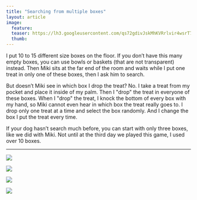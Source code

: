 ```yaml
---
title: "Searching from multiple boxes"
layout: article
image:
  feature:
  teaser: https://lh3.googleusercontent.com/qs72gdivJskMhKVRrlvir4wsrT7dwRSRoXKcLNx4vyA=w245
  thumb:
---
```


I put 10 to 15 different size boxes on the floor. If you don’t have this many empty boxes, you can use bowls or baskets (that are not transparent) instead. Then Miki sits at the far end of the room and waits while I put one treat in only one of these boxes, then I ask him to search.

But doesn’t Miki see in which box I drop the treat? No. I take a treat from my pocket and place it inside of my palm. Then I "drop" the treat in everyone of these boxes. When I "drop" the treat, I knock the bottom of every box with my hand, so Miki cannot even hear in which box the treat really goes to. I drop only one treat at a time and select the box randomly. And I change the box I put the treat every time.

If your dog hasn’t search much before, you can start with only three boxes, like we did with Miki. Not until at the third day we played this game, I used over 10 boxes.

---

[![](https://lh3.googleusercontent.com/XKqzBQ7t_IxijuWEb-_YEa6EzaQvqZqZ7qdbqiFzPhI=w800)](https://lh3.googleusercontent.com/XKqzBQ7t_IxijuWEb-_YEa6EzaQvqZqZ7qdbqiFzPhI=s0)

[![](https://lh3.googleusercontent.com/dl1KRngn8bLTEPQRDdINUVYyo9QQgIs45KPGMQUolYk=w800)](https://lh3.googleusercontent.com/dl1KRngn8bLTEPQRDdINUVYyo9QQgIs45KPGMQUolYk=s0)

[![](https://lh3.googleusercontent.com/MZQ0-Lx2aH8pXMBVfVdus1x9c3dBLcuB3S4q1I0CUvA=w800)](https://lh3.googleusercontent.com/MZQ0-Lx2aH8pXMBVfVdus1x9c3dBLcuB3S4q1I0CUvA=s0)

[![](https://lh3.googleusercontent.com/cMjqP25TULeSi5d9wcmOM8WQEex2KIa8R-EF_iYIy-o=w800)](https://lh3.googleusercontent.com/cMjqP25TULeSi5d9wcmOM8WQEex2KIa8R-EF_iYIy-o=s0)
